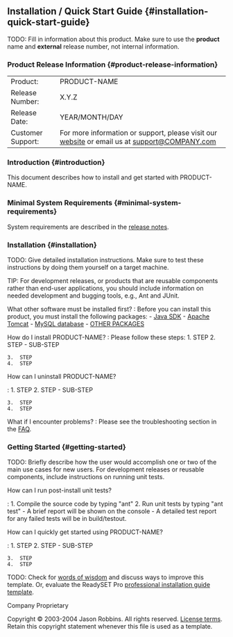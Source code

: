 Installation / Quick Start Guide {#installation-quick-start-guide}
--------------------------------

TODO: Fill in information about this product. Make sure to use the
**product** name and **external** release number, not internal
information.

### Product Release Information {#product-release-information}

|                   |                                                                                                                                                |
|-------------------|------------------------------------------------------------------------------------------------------------------------------------------------|
| Product:          | PRODUCT-NAME                                                                                                                                   |
| Release Number:   | X.Y.Z                                                                                                                                          |
| Release Date:     | YEAR/MONTH/DAY                                                                                                                                 |
| Customer Support: | For more information or support, please visit our [website](http://www.COMPANY.com/products/PRODUCTNAME/) or email us at <support@COMPANY.com> |

### Introduction {#introduction}

This document describes how to install and get started with
PRODUCT-NAME.

### Minimal System Requirements {#minimal-system-requirements}

System requirements are described in the [release
notes](release-notes.html).

### Installation {#installation}

TODO: Give detailed installation instructions. Make sure to test these
instructions by doing them yourself on a target machine.

TIP: For development releases, or products that are reusable components
rather than end-user applications, you should include information on
needed development and bugging tools, e.g., Ant and JUnit.

What other software must be installed first?
:   Before you can install this product, you must install the following
    packages:
    -   [Java SDK](http://java.sun.com/)
    -   [Apache Tomcat](http://jakarta.apache.org/)
    -   [MySQL database](http://mysql.com/)
    -   [OTHER PACKAGES](http://)

How do I install PRODUCT-NAME?
:   Please follow these steps:
    1.  STEP
    2.  STEP
        -   SUB-STEP

    3.  STEP
    4.  STEP

How can I uninstall PRODUCT-NAME?

:   1.  STEP
    2.  STEP
        -   SUB-STEP

    3.  STEP
    4.  STEP

What if I encounter problems?
:   Please see the troubleshooting section in the [FAQ](faq.html).

### Getting Started {#getting-started}

TODO: Briefly describe how the user would accomplish one or two of the
main use cases for new users. For development releases or reusable
components, include instructions on running unit tests.

How can I run post-install unit tests?

:   1.  Compile the source code by typing "ant"
    2.  Run unit tests by typing "ant test"
        -   A brief report will be shown on the console
        -   A detailed test report for any failed tests will be
            in build/testout.

How can I quickly get started using PRODUCT-NAME?

:   1.  STEP
    2.  STEP
        -   SUB-STEP

    3.  STEP
    4.  STEP

TODO: Check for [words of
wisdom](http://readyset.tigris.org/words-of-wisdom/install.html) and
discuss ways to improve this template. Or, evaluate the ReadySET Pro
[professional installation guide
template](http://www.readysetpro.com/ "pro use case template and sample test plan").

Company Proprietary

Copyright © 2003-2004 Jason Robbins. All rights reserved. [License
terms](readyset-license.html). Retain this copyright statement whenever
this file is used as a template.


